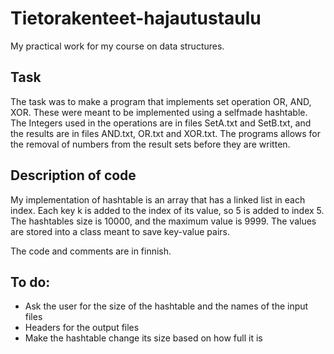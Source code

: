 # Tietorakenteet-hajautustaulu
My practical work for my course on data structures.

## Task

The task was to make a program that implements set operation OR, AND, XOR. These were meant to be implemented using a selfmade hashtable. 
The Integers used in the operations are in files SetA.txt and SetB.txt, and the results are in files AND.txt, OR.txt and XOR.txt.
The programs allows for the removal of numbers from the result sets before they are written.

## Description of code

My implementation of hashtable is an array that has a linked list in each index. 
Each key k is added to the index of its value, so 5 is added to index 5.
The hashtables size is 10000, and the maximum value is 9999.
The values are stored into a class meant to save key-value pairs.

The code and comments are in finnish.

## To do:
* Ask the user for the size of the hashtable and the names of the input files
* Headers for the output files
* Make the hashtable change its size based on how full it is
